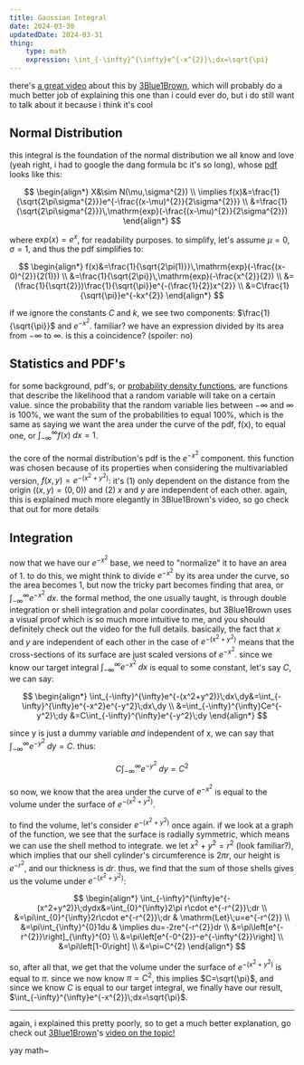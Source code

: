 ```yaml
---
title: Gaussian Integral
date: 2024-03-30
updatedDate: 2024-03-31
thing:
    type: math
    expression: \int_{-\infty}^{\infty}e^{-x^{2}}\;dx=\sqrt{\pi}
---
```


there's [a great video](https://youtu.be/cy8r7WSuT1I?si=Iog6M8q6-B01h_EB) about this by [3Blue1Brown](https://www.youtube.com/@3blue1brown), which will probably do a much better job of explaining this one than i could ever do, but i do still want to talk about it because i think it's cool

## Normal Distribution

this integral is the foundation of the normal distribution we all know and love (yeah right, i had to google the dang formula bc it's so long), whose [pdf](https://en.wikipedia.org/wiki/Probability_density_function) looks like this:

$$
\begin{align*}
X&\sim N(\mu,\sigma^{2}) \\
\implies f(x)&=\frac{1}{\sqrt{2\pi\sigma^{2}}}e^{-\frac{(x-\mu)^{2}}{2\sigma^{2}}} \\
&=\frac{1}{\sqrt{2\pi\sigma^{2}}}\,\mathrm{exp}(-\frac{(x-\mu)^{2}}{2\sigma^{2}})
\end{align*}
$$

where $\mathrm{exp}(x)=e^{x}$, for readability purposes. to simplify, let's assume $\mu=0,\sigma=1$, and thus the pdf simplifies to:

$$
\begin{align*}
f(x)&=\frac{1}{\sqrt{2\pi(1)}}\,\mathrm{exp}(-\frac{(x-0)^{2}}{2(1)}) \\
&=\frac{1}{\sqrt{2\pi}}\,\mathrm{exp}(-\frac{x^{2}}{2}) \\
&=(\frac{1}{\sqrt{2}})\frac{1}{\sqrt{\pi}}e^{-(\frac{1}{2})x^{2}} \\
&=C\frac{1}{\sqrt{\pi}}e^{-kx^{2}}
\end{align*}
$$

if we ignore the constants $C$ and $k$, we see two components: $\frac{1}{\sqrt{\pi}}$ and $e^{-x^{2}}$. familiar? we have an expression divided by its area from $-\infty$ to $\infty$. is this a coincidence? (spoiler: no)

## Statistics and PDF's

for some background, pdf's, or [probability density functions](https://en.wikipedia.org/wiki/Probability_density_function), are functions that describe the likelihood that a random variable will take on a certain value. since the probability that the random variable lies between $-\infty$ and $\infty$ is 100%, we want the sum of the probabilities to equal 100%, which is the same as saying we want the area under the curve of the pdf, f(x), to equal one, or $\int_{-\infty}^{\infty}f(x)\;dx=1$.

the core of the normal distribution's pdf is the $e^{-x^{2}}$ component. this function was chosen because of its properties when considering the multivariabled version, $f(x,y)=e^{-(x^{2}+y^{2})}$: it's (1) only dependent on the distance from the origin ($(x,y)=(0,0)$) and (2) $x$ and $y$ are independent of each other. again, this is explained much more elegantly in 3Blue1Brown's video, so go check that out for more details

## Integration

now that we have our $e^{-x^{2}}$ base, we need to "normalize" it to have an area of 1. to do this, we might think to divide $e^{-x^{2}}$ by its area under the curve, so the area becomes 1, but now the tricky part becomes finding that area, or $\int_{-\infty}^{\infty}e^{-x^{2}}\;dx$. the formal method, the one usually taught, is through double integration or shell integration and polar coordinates, but 3Blue1Brown uses a visual proof which is so much more intuitive to me, and you should definitely check out the video for the full details. basically, the fact that $x$ and $y$ are independent of each other in the case of $e^{-(x^{2}+y^{2})}$ means that the cross-sections of its surface are just scaled versions of $e^{-x^{2}}$. since we know our target integral $\int_{-\infty}^{\infty}e^{-x^{2}}\;dx$ is equal to some constant, let's say $C$, we can say:

$$
\begin{align*}
\int_{-\infty}^{\infty}e^{-(x^2+y^2)}\;dx\,dy&=\int_{-\infty}^{\infty}e^{-x^2}e^{-y^2}\;dx\,dy \\
&=\int_{-\infty}^{\infty}Ce^{-y^2}\;dy
&=C\int_{-\infty}^{\infty}e^{-y^2}\;dy
\end{align*}
$$

since y is just a dummy variable *and* independent of x, we can say that $\int_{-\infty}^{\infty}e^{-y^2}\;dy=C$. thus:

$$
C\int_{-\infty}^{\infty}e^{-y^2}\;dy=C^{2}
$$

so now, we know that the area under the curve of $e^{-x^{2}}$ is equal to the volume under the surface of $e^{-(x^2+y^2)}$.

to find the volume, let's consider $e^{-(x^2+y^2)}$ once again. if we look at a graph of the function, we see that the surface is radially symmetric, which means we can use the shell method to integrate. we let $x^2+y^2=r^2$ (look familiar?), which implies that our shell cylinder's circumference is $2\pi r$, our height is $e^{-r^{2}}$, and our thickness is $dr$. thus, we find that the sum of those shells gives us the volume under $e^{-(x^2+y^2)}$:

$$
\begin{align*}
\int_{-\infty}^{\infty}e^{-(x^2+y^2)}\;dydx&=\int_{0}^{\infty}2\pi r\cdot e^{-r^{2}}\;dr \\
&=\pi\int_{0}^{\infty}2r\cdot e^{-r^{2}}\;dr & \mathrm{Let}\;u=e^{-r^{2}} \\ 
&=\pi\int_{\infty}^{0}1du & \implies du=-2re^{-r^{2}}dr \\
&=\pi\left[e^{-r^{2}}\right]_{\infty}^{0} \\
&=\pi\left[e^{-0^{2}}-e^{-\infty^{2}}\right] \\
&=\pi\left[1-0\right] \\
&=\pi=C^{2}
\end{align*}
$$

so, after all that, we get that the volume under the surface of $e^{-(x^2+y^2)}$ is equal to $\pi$. since we now know $\pi=C^{2}$, this implies $C=\sqrt{\pi}$, and since we know $C$ is equal to our target integral, we finally have our result, $\int_{-\infty}^{\infty}e^{-x^{2}}\;dx=\sqrt{\pi}$.

---

again, i explained this pretty poorly, so to get a much better explanation, go check out [3Blue1Brown](https://www.youtube.com/@3blue1brown)'s [video on the topic!](https://youtu.be/cy8r7WSuT1I?si=Iog6M8q6-B01h_EB)

yay math~
